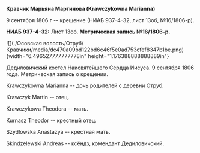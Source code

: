 **Кравчик Марьяна Мартинова (Krawczykowna Marianna)**

9 сентября 1806 г -- крещение (НИАБ 937-4-32, лист 13об, №16/1806-р).

**НИАБ 937-4-32:** Лист 13об. **Метрическая запись №16/1806-р.**

![](./Осовская волость/Отруб/Кравчики/media/dc470a09bd122bd6c46f5e0ad753cfef8347b1be.png){width="6.496527777777778in"
height="1.176388888888889in"}

Дедиловичский костел Наисвятейшего Сердца Иисуса. 9 сентября 1806 года.
Метрическая запись о крещении.

Krawczykowna Marianna -- дочь родителей с деревни Отруб.

Krawczyk Martin -- отец.

Krawczykowa Theodora -- мать.

Kurnasz Theodor -- крестный отец.

Szydłowska Anastazya -- крестная мать.

Skindzelewski Andreas -- ксёндз, комендант Дедиловичский.
